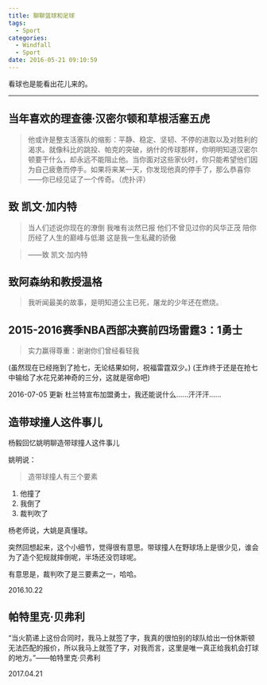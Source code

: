 ```yaml
---
title: 聊聊篮球和足球
tags:
  - Sport
categories:
  - Windfall
  - Sport
date: 2016-05-21 09:10:59
---
```

看球也是能看出花儿来的。
<!-- more -->

***

## 当年喜欢的理查德·汉密尔顿和草根活塞五虎
>他或许是整支活塞队的缩影：平静、稳定、坚韧、不停的进取以及对胜利的渴求。就像科比的跳投、帕克的突破，纳什的传球那样，你明明知道汉密尔顿要干什么，却永远不能阻止他。当你面对这些家伙时，你只能希望他们因为自己疲惫而停手。如果将来某一天，你发现他真的停手了，那么恭喜你——你已经见证了一个传奇。（虎扑评）

## 致 凯文·加内特 
>当人们述说你现在的潦倒
我唯有淡然已报
他们不曾见过你的风华正茂
陪你历经了人生的巅峰与低潮
这是我一生私藏的骄傲                         

>——致 凯文·加内特

## 致阿森纳和教授温格  
>我听闻最美的故事，是明知道公主已死，屠龙的少年还在燃烧。  

## 2015-2016赛季NBA西部决赛前四场雷霆3：1勇士
>实力赢得尊重：谢谢你们曾经看轻我

(虽然现在已经拖到了抢七，无论结果如何，祝福雷霆双少。)
(王炸终于还是在抢七中输给了水花兄弟神奇的三分，这就是宿命吧)

2016-07-05 更新 杜兰特宣布加盟勇士，我还能说什么……汗汗汗……

## 造带球撞人这件事儿
杨毅回忆姚明聊造带球撞人这件事儿

姚明说：
>造带球撞人有三个要素
1. 他撞了
2. 我倒了
3. 裁判吹了

杨老师说，大姚是真懂球。

突然回想起来，这个小细节，觉得很有意思。带球撞人在野球场上是很少见，谁会为了造个犯规就摔倒呢，半场还没罚球呢。

有意思是，裁判吹了是三要素之一，哈哈。

2016.10.22

## 帕特里克·贝弗利

“当火箭递上这份合同时，我马上就签了字，我真的很怕别的球队给出一份休斯顿无法匹配的报价，所以我马上就签了字，对我而言，这里是唯一真正给我机会打球的地方。”——帕特里克·贝弗利

2017.04.21
